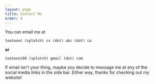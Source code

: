 ```yaml
---
layout: page
title: Contact Me
order: 4
---
```


You can email me at

`tootooni (splotch) cs (dot) ubc (dot) ca`

**or** 

`tootooni98 (splotch) gmail (dot) com`

If email isn't your thing, maybe you decide to message me at any of the social media links in the side bar. Either way, thanks for checking out my website!
